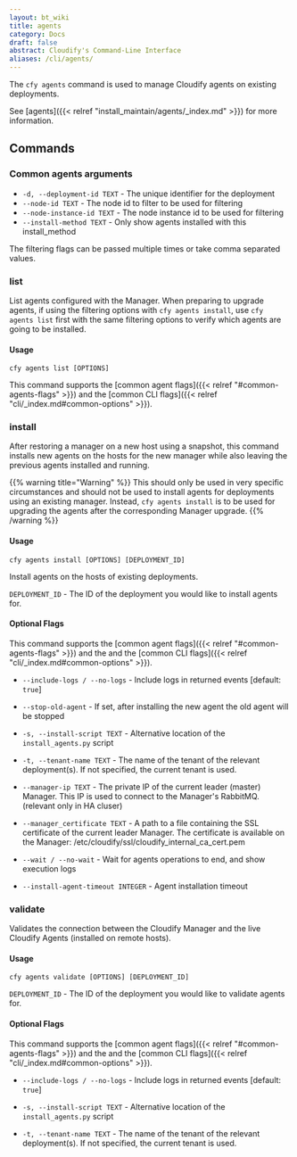 ```yaml
---
layout: bt_wiki
title: agents
category: Docs
draft: false
abstract: Cloudify's Command-Line Interface
aliases: /cli/agents/
---
```


The `cfy agents` command is used to manage Cloudify agents on existing deployments.

See [agents]({{< relref "install_maintain/agents/_index.md" >}}) for more information.


## Commands
### Common agents arguments

* `-d, --deployment-id TEXT` - The unique identifier for the deployment
* `--node-id TEXT` - The node id to filter to be used for filtering
* `--node-instance-id TEXT` - The node instance id to be used for filtering
* `--install-method TEXT` - Only show agents installed with this
                            install_method

The filtering flags can be passed multiple times or take comma separated values.

### list

List agents configured with the Manager.
When preparing to upgrade agents, if using the filtering options with `cfy agents install`,
use `cfy agents list` first with the same filtering options to verify which agents
are going to be installed.

#### Usage
`cfy agents list [OPTIONS]`

This command supports the [common agent flags]({{< relref "#common-agents-flags" >}})
and the [common CLI flags]({{< relref "cli/_index.md#common-options" >}}).


### install
After restoring a manager on a new host using a snapshot, this command installs new agents on the hosts for the new manager while also leaving the previous agents installed and running.

{{% warning title="Warning" %}}
This should only be used in very specific circumstances and should not be used to install agents for deployments using an existing manager. Instead, `cfy agents install` is to be used for upgrading the agents after the corresponding Manager upgrade.
{{% /warning %}}

#### Usage
`cfy agents install [OPTIONS] [DEPLOYMENT_ID]`

Install agents on the hosts of existing deployments.


`DEPLOYMENT_ID` - The ID of the deployment you would like to install agents for.

#### Optional Flags

This command supports the [common agent flags]({{< relref "#common-agents-flags" >}})
and the and the [common CLI flags]({{< relref "cli/_index.md#common-options" >}}).

* `--include-logs / --no-logs`  - Include logs in returned events  [default: `true`]

*  `--stop-old-agent` - If set, after installing the new agent the old agent will be stopped

*  `-s, --install-script TEXT` - Alternative location of the `install_agents.py` script

*  `-t, --tenant-name TEXT`    - The name of the tenant of the relevant
					deployment(s). If not specified, the current tenant is used.

*  `--manager-ip TEXT`    - The private IP of the current leader (master) Manager.
                            This IP is used to connect to the Manager's RabbitMQ.
                             (relevant only in HA cluser)

*  `--manager_certificate TEXT`    - A path to a file containing the SSL
                                     certificate of the current leader Manager.
                                     The certificate is available on the Manager:
                                      /etc/cloudify/ssl/cloudify_internal_ca_cert.pem

*  `--wait / --no-wait`    - Wait for agents operations to end, and show
                                  execution logs
				  
*  `--install-agent-timeout INTEGER`    - Agent installation timeout



### validate
Validates the connection between the Cloudify Manager and the live
Cloudify Agents (installed on remote hosts).
#### Usage
`cfy agents validate [OPTIONS] [DEPLOYMENT_ID]`


`DEPLOYMENT_ID` - The ID of the deployment you would like to validate agents for.

#### Optional Flags

This command supports the [common agent flags]({{< relref "#common-agents-flags" >}})
and the and the [common CLI flags]({{< relref "cli/_index.md#common-options" >}}).

* `--include-logs / --no-logs`  - Include logs in returned events
								  [default: `true`]

*  `-s, --install-script TEXT` - Alternative location of the
								 `install_agents.py` script

*  `-t, --tenant-name TEXT`    - The name of the tenant of the relevant
								 deployment(s). If not specified, the
								 current tenant is used.
